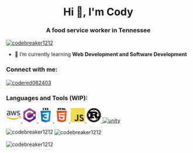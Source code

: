 <h1 align="center">Hi 👋, I'm Cody</h1>
<h3 align="center">A food service worker in Tennessee</h3>

<p align="left"> <a href="https://github.com/ryo-ma/github-profile-trophy"><img src="https://github-profile-trophy.vercel.app/?username=codebreaker1212" alt="codebreaker1212" /></a> </p>

- 🌱 I’m currently learning **Web Development and Software Development**

<h3 align="left">Connect with me:</h3>
<p align="left">
<a href="https://linkedin.com/in/codered062403" target="blank"><img align="center" src="https://raw.githubusercontent.com/rahuldkjain/github-profile-readme-generator/master/src/images/icons/Social/linked-in-alt.svg" alt="codered062403" height="30" width="40" /></a>
</p>

<h3 align="left">Languages and Tools (WIP):</h3>
<p align="left"> <a href="https://aws.amazon.com" target="_blank" rel="noreferrer"> <img src="https://raw.githubusercontent.com/devicons/devicon/master/icons/amazonwebservices/amazonwebservices-original-wordmark.svg" alt="aws" width="40" height="40"/> </a> <a href="https://www.w3schools.com/cs/" target="_blank" rel="noreferrer"> <img src="https://raw.githubusercontent.com/devicons/devicon/master/icons/csharp/csharp-original.svg" alt="csharp" width="40" height="40"/> </a> <a href="https://www.w3schools.com/css/" target="_blank" rel="noreferrer"> <img src="https://raw.githubusercontent.com/devicons/devicon/master/icons/css3/css3-original-wordmark.svg" alt="css3" width="40" height="40"/> </a> <a href="https://www.w3.org/html/" target="_blank" rel="noreferrer"> <img src="https://raw.githubusercontent.com/devicons/devicon/master/icons/html5/html5-original-wordmark.svg" alt="html5" width="40" height="40"/> </a> <a href="https://developer.mozilla.org/en-US/docs/Web/JavaScript" target="_blank" rel="noreferrer"> <img src="https://raw.githubusercontent.com/devicons/devicon/master/icons/javascript/javascript-original.svg" alt="javascript" width="40" height="40"/> </a> <a href="https://www.rust-lang.org" target="_blank" rel="noreferrer"> <img src="https://raw.githubusercontent.com/devicons/devicon/master/icons/rust/rust-plain.svg" alt="rust" width="40" height="40"/> </a> <a href="https://unity.com/" target="_blank" rel="noreferrer"> <img src="https://www.vectorlogo.zone/logos/unity3d/unity3d-icon.svg" alt="unity" width="40" height="40"/> </a> </p>

<p><img align="left" src="https://github-readme-stats.vercel.app/api/top-langs?username=codebreaker1212&show_icons=true&locale=en&layout=compact" alt="codebreaker1212" /></p>

<p>&nbsp;<img align="center" src="https://github-readme-stats.vercel.app/api?username=codebreaker1212&show_icons=true&locale=en" alt="codebreaker1212" /></p>

<p><img align="center" src="https://github-readme-streak-stats.herokuapp.com/?user=codebreaker1212&" alt="codebreaker1212" /></p>
